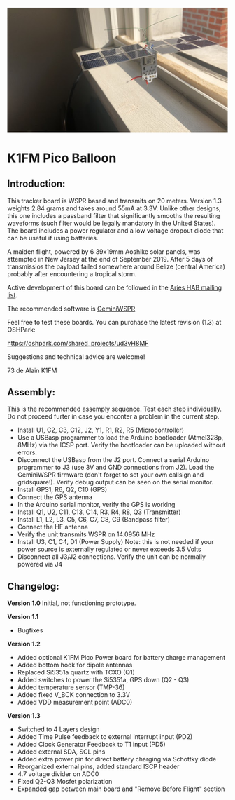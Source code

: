 ![](v1.3.jpg)

# K1FM Pico Balloon

## Introduction:

This tracker board is WSPR based and transmits on 20 meters. Version 1.3 weights 2.84 grams and takes around 55mA at 3.3V. Unlike other designs, this one includes a passband filter that significantly smooths the resulting waveforms (such filter would be legally mandatory in the United States). The board includes a power regulator and a low voltage dropout diode that can be useful if using batteries.

A maiden flight, powered by 6 39x19mm Aoshike solar panels, was attempted in New Jersey at the end of September 2019. After 5 days of transmissios the payload failed somewhere around Belize (central America) probably after encountering a tropical storm.

Active development of this board can be followed in the [Aries HAB mailing list](https://ovmrc.groups.io/g/AriesHAB).

The recommended software is [GeminiWSPR](https://github.com/adecarolis/GeminiWspr)

Feel free to test these boards. You can purchase the latest revision (1.3) at OSHPark:

https://oshpark.com/shared_projects/ud3vH8MF

Suggestions and technical advice are welcome!

73 de Alain K1FM

## Assembly:

This is the recommended assemply sequence. Test each step individually. Do not proceed furter in case you enconter a problem in the current step.

- Install U1, C2, C3, C12, J2, Y1, R1, R2, R5 (Microcontroller)
- Use a USBasp programmer to load the Arduino bootloader (Atmel328p, 8MHz) via the ICSP port. Verify the bootloader can be uploaded without errors.
- Disconnect the USBasp from the J2 port. Connect a serial Arduino programmer to J3 (use 3V and GND connections from J2). Load the GeminiWSPR firmware (don't forget to set your own callsign and gridsquare!). Verify debug output can be seen on the serial monitor.
- Install GPS1, R6, Q2, C10 (GPS)
- Connect the GPS antenna
- In the Arduino serial monitor, verify the GPS is working
- Install Q1, U2, C11, C13, C14, R3, R4, R8, Q3 (Transmitter)
- Install L1, L2, L3, C5, C6, C7, C8, C9 (Bandpass filter)
- Connect the HF antenna 
- Verify the unit transmits WSPR on 14.0956 MHz
- Install U3, C1, C4, D1 (Power Supply)
Note: this is not needed if your power source is externally regulated or never exceeds 3.5 Volts
- Disconnect all J3/J2 connections. Verify the unit can be normally powered via J4

## Changelog:

**Version 1.0**
Initial, not functioning prototype.

**Version 1.1**
- Bugfixes

**Version 1.2**
- Added optional K1FM Pico Power board for battery charge management
- Added bottom hook for dipole antennas
- Replaced Si5351a quartz with TCXO (Q1)
- Added switches to power the Si5351a, GPS down (Q2 - Q3)
- Added temperature sensor (TMP-36)
- Added fixed V_BCK connection to 3.3V
- Added VDD measurement point (ADC0)

**Version 1.3**
- Switched to 4 Layers design
- Added Time Pulse feedback to external interrupt input (PD2)
- Added Clock Generator Feedback to T1 input (PD5)
- Added external SDA, SCL pins
- Added extra power pin for direct battery charging via Schottky diode
- Reorganized external pins, added standard ISCP header
- 4.7 voltage divider on ADC0
- Fixed Q2-Q3 Mosfet polarization
- Expanded gap between main board and "Remove Before Flight" section

